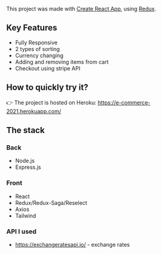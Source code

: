 This project was made with [Create React App](https://github.com/facebook/create-react-app), using [Redux](https://redux.js.org/).

## Key Features

- Fully Responsive
- 2 types of sorting
- Currency changing
- Adding and removing items from cart
- Checkout using stripe API

## How to quickly try it?

👉 The project is hosted on Heroku: https://e-commerce-2021.herokuapp.com/

## The stack

### Back

- Node.js
- Express.js

### Front

- React
- Redux/Redux-Saga/Reselect
- Axios
- Tailwind

### API I used

- https://exchangeratesapi.io/ - exchange rates
